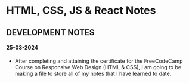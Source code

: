# HTML, CSS, JS & React Notes

## DEVELOPMENT NOTES 

#### 25-03-2024

- After completing and attaining the certificate for the FreeCodeCamp Course on Responsive Web Design (HTML & CSS), I am going to be making a file to store all of my notes that I have learned to date. 

